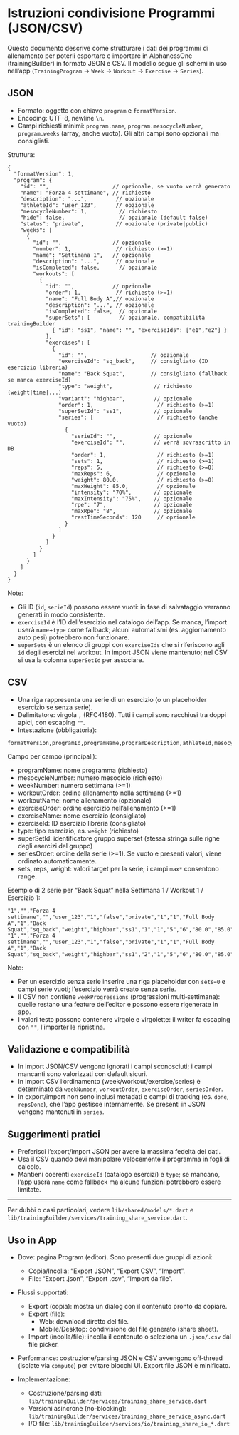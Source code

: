 # Istruzioni condivisione Programmi (JSON/CSV)

Questo documento descrive come strutturare i dati dei programmi di allenamento per poterli esportare e importare in AlphanessOne (trainingBuilder) in formato JSON e CSV. Il modello segue gli schemi in uso nell’app (`TrainingProgram` → `Week` → `Workout` → `Exercise` → `Series`).

## JSON

- Formato: oggetto con chiave `program` e `formatVersion`.
- Encoding: UTF-8, newline `\n`.
- Campi richiesti minimi: `program.name`, `program.mesocycleNumber`, `program.weeks` (array, anche vuoto). Gli altri campi sono opzionali ma consigliati.

Struttura:
```
{
  "formatVersion": 1,
  "program": {
    "id": "",                    // opzionale, se vuoto verrà generato
    "name": "Forza 4 settimane", // richiesto
    "description": "...",         // opzionale
    "athleteId": "user_123",      // opzionale
    "mesocycleNumber": 1,          // richiesto
    "hide": false,                 // opzionale (default false)
    "status": "private",          // opzionale (private|public)
    "weeks": [
      {
        "id": "",                // opzionale
        "number": 1,              // richiesto (>=1)
        "name": "Settimana 1",   // opzionale
        "description": "...",     // opzionale
        "isCompleted": false,      // opzionale
        "workouts": [
          {
            "id": "",            // opzionale
            "order": 1,           // richiesto (>=1)
            "name": "Full Body A",// opzionale
            "description": "...", // opzionale
            "isCompleted": false,  // opzionale
            "superSets": [         // opzionale, compatibilità trainingBuilder
              { "id": "ss1", "name": "", "exerciseIds": ["e1","e2"] }
            ],
            "exercises": [
              {
                "id": "",                    // opzionale
                "exerciseId": "sq_back",     // consigliato (ID esercizio libreria)
                "name": "Back Squat",        // consigliato (fallback se manca exerciseId)
                "type": "weight",             // richiesto (weight|time|...)
                "variant": "highbar",         // opzionale
                "order": 1,                    // richiesto (>=1)
                "superSetId": "ss1",          // opzionale
                "series": [                    // richiesto (anche vuoto)
                  {
                    "serieId": "",            // opzionale
                    "exerciseId": "",         // verrà sovrascritto in DB
                    "order": 1,                // richiesto (>=1)
                    "sets": 1,                 // richiesto (>=1)
                    "reps": 5,                 // richiesto (>=0)
                    "maxReps": 6,              // opzionale
                    "weight": 80.0,            // richiesto (>=0)
                    "maxWeight": 85.0,         // opzionale
                    "intensity": "70%",       // opzionale
                    "maxIntensity": "75%",    // opzionale
                    "rpe": "7",               // opzionale
                    "maxRpe": "8",            // opzionale
                    "restTimeSeconds": 120     // opzionale
                  }
                ]
              }
            ]
          }
        ]
      }
    ]
  }
}
```

Note:
- Gli ID (`id`, `serieId`) possono essere vuoti: in fase di salvataggio verranno generati in modo consistente.
- `exerciseId` è l’ID dell’esercizio nel catalogo dell’app. Se manca, l’import userà `name`+`type` come fallback; alcuni automatismi (es. aggiornamento auto pesi) potrebbero non funzionare.
- `superSets` è un elenco di gruppi con `exerciseIds` che si riferiscono agli `id` degli esercizi nel workout. In import JSON viene mantenuto; nel CSV si usa la colonna `superSetId` per associare.

## CSV

- Una riga rappresenta una serie di un esercizio (o un placeholder esercizio se senza serie).
- Delimitatore: virgola `,` (RFC4180). Tutti i campi sono racchiusi tra doppi apici, con escaping `""`.
- Intestazione (obbligatoria):

```
formatVersion,programId,programName,programDescription,athleteId,mesocycleNumber,hide,status,weekNumber,workoutOrder,workoutName,exerciseOrder,exerciseName,exerciseId,type,variant,superSetId,seriesOrder,sets,reps,maxReps,weight,maxWeight,intensity,maxIntensity,rpe,maxRpe,restTimeSeconds
```

Campo per campo (principali):
- programName: nome programma (richiesto)
- mesocycleNumber: numero mesociclo (richiesto)
- weekNumber: numero settimana (>=1)
- workoutOrder: ordine allenamento nella settimana (>=1)
- workoutName: nome allenamento (opzionale)
- exerciseOrder: ordine esercizio nell’allenamento (>=1)
- exerciseName: nome esercizio (consigliato)
- exerciseId: ID esercizio libreria (consigliato)
- type: tipo esercizio, es. `weight` (richiesto)
- superSetId: identificatore gruppo superset (stessa stringa sulle righe degli esercizi del gruppo)
- seriesOrder: ordine della serie (>=1). Se vuoto e presenti valori, viene ordinato automaticamente.
- sets, reps, weight: valori target per la serie; i campi `max*` consentono range.

Esempio di 2 serie per “Back Squat” nella Settimana 1 / Workout 1 / Esercizio 1:
```
"1","","Forza 4 settimane","","user_123","1","false","private","1","1","Full Body A","1","Back Squat","sq_back","weight","highbar","ss1","1","1","5","6","80.0","85.0","70%","75%","7","8","120"
"1","","Forza 4 settimane","","user_123","1","false","private","1","1","Full Body A","1","Back Squat","sq_back","weight","highbar","ss1","2","1","5","6","80.0","85.0","70%","75%","7","8","120"
```

Note:
- Per un esercizio senza serie inserire una riga placeholder con `sets=0` e campi serie vuoti; l’esercizio verrà creato senza serie.
- Il CSV non contiene `weekProgressions` (progressioni multi‑settimana): quelle restano una feature dell’editor e possono essere rigenerate in app.
- I valori testo possono contenere virgole e virgolette: il writer fa escaping con `""`, l’importer le ripristina.

## Validazione e compatibilità

- In import JSON/CSV vengono ignorati i campi sconosciuti; i campi mancanti sono valorizzati con default sicuri.
- In import CSV l’ordinamento (week/workout/exercise/series) è determinato da `weekNumber`, `workoutOrder`, `exerciseOrder`, `seriesOrder`.
- In export/import non sono inclusi metadati e campi di tracking (es. `done`, `repsDone`), che l’app gestisce internamente. Se presenti in JSON vengono mantenuti in `series`.

## Suggerimenti pratici

- Preferisci l’export/import JSON per avere la massima fedeltà dei dati.
- Usa il CSV quando devi manipolare velocemente il programma in fogli di calcolo.
- Mantieni coerenti `exerciseId` (catalogo esercizi) e `type`; se mancano, l’app userà `name` come fallback ma alcune funzioni potrebbero essere limitate.

---
Per dubbi o casi particolari, vedere `lib/shared/models/*.dart` e `lib/trainingBuilder/services/training_share_service.dart`.

## Uso in App

- Dove: pagina Program (editor). Sono presenti due gruppi di azioni:
  - Copia/Incolla: “Export JSON”, “Export CSV”, “Import”.
  - File: “Export .json”, “Export .csv”, “Import da file”.

- Flussi supportati:
  - Export (copia): mostra un dialog con il contenuto pronto da copiare.
  - Export (file):
    - Web: download diretto del file.
    - Mobile/Desktop: condivisione del file generato (share sheet).
  - Import (incolla/file): incolla il contenuto o seleziona un `.json/.csv` dal file picker.

- Performance: costruzione/parsing JSON e CSV avvengono off‑thread (isolate via `compute`) per evitare blocchi UI. Export file JSON è minificato.

- Implementazione:
  - Costruzione/parsing dati: `lib/trainingBuilder/services/training_share_service.dart`
  - Versioni asincrone (no-blocking): `lib/trainingBuilder/services/training_share_service_async.dart`
  - I/O file: `lib/trainingBuilder/services/io/training_share_io_*.dart`

